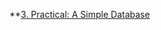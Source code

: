 **[3. Practical: A Simple Database](http://www.gigamonkeys.com/book/practical-a-simple-database.html)
